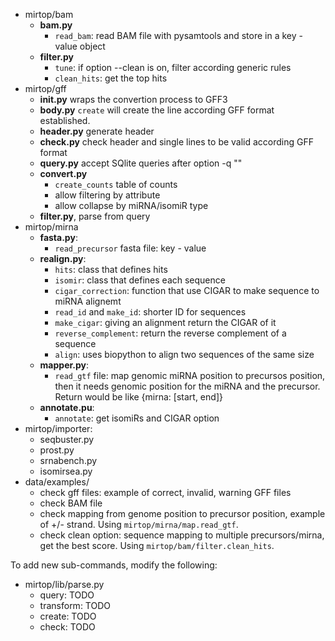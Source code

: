 * mirtop/bam
  * __bam.py__ 
    * `read_bam`: read BAM file with pysamtools and store in a key - value object
  * __filter.py__
    * `tune`: if option --clean is on, filter according generic rules
    * `clean_hits`: get the top hits
* mirtop/gff
  * __init.py__ wraps the convertion process to GFF3
  * __body.py__ `create` will create the line according GFF format established.
  * __header.py__ generate header
  * __check.py__ check header and single lines to be valid according GFF format   
  * __query.py__ accept SQlite queries after option -q ""
  * __convert.py__
    * `create_counts` table of counts
    * allow filtering by attribute
    * allow collapse by miRNA/isomiR type
  * __filter.py__, parse from query
* mirtop/mirna
  * __fasta.py__: 
    * `read_precursor` fasta file: key - value
  * __realign.py__:
    * `hits`: class that defines hits
    * `isomir`: class that defines each sequence
    * `cigar_correction`: function that use CIGAR to make sequence to miRNA alignemt
    * `read_id` and `make_id`: shorter ID for sequences
    * `make_cigar`: giving an alignment return the CIGAR of it
    * `reverse_complement`: return the reverse complement of a sequence
    * `align`: uses biopython to align two sequences of the same size
  * __mapper.py__: 
    * `read_gtf` file: map genomic miRNA position to precursos position, then it needs genomic position for the miRNA and the precursor. Return would be like {mirna: [start, end]}
  * __annotate.pu__:
    * `annotate`: get isomiRs and CIGAR option
 * mirtop/importer:
    * seqbuster.py
    * prost.py
    * srnabench.py
    * isomirsea.py
 * data/examples/
   * check gff files: example of correct, invalid, warning GFF files
   * check BAM file
   * check mapping from genome position to precursor position, example of +/- strand. Using `mirtop/mirna/map.read_gtf`.
   * check clean option: sequence mapping to multiple precursors/mirna, get the best score. Using `mirtop/bam/filter.clean_hits`.

To add new sub-commands, modify the following:

* mirtop/lib/parse.py
  * query: TODO
  * transform: TODO
  * create: TODO
  * check: TODO 
